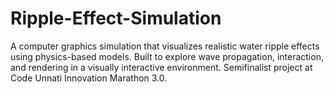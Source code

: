 # Ripple-Effect-Simulation
A computer graphics simulation that visualizes realistic water ripple effects using physics-based models. Built to explore wave propagation, interaction, and rendering in a visually interactive environment. Semifinalist project at Code Unnati Innovation Marathon 3.0.

